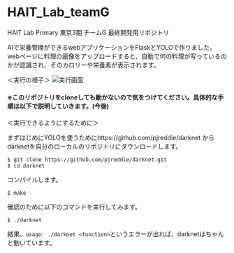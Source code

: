 # HAIT_Lab_teamG
HAIT Lab Primary 東京3期 チームG 最終開発用リポジトリ

AIで栄養管理ができるwebアプリケーションをFlaskとYOLOで作りました。  
webページに料理の画像をアップロードすると、自動で何の料理が写っているのかが認識され、そのカロリーや栄養素が表示されます。

＜実行の様子＞
![実行画面](https://github.com/ayarimatsui/HAIT_Lab_teamG/blob/master/images_for_readme/%E3%82%B9%E3%82%AF%E3%83%AA%E3%83%BC%E3%83%B3%E3%82%B7%E3%83%A7%E3%83%83%E3%83%88%202020-03-28%2023.03.14.png)


#### ※このリポジトリをcloneしても動かないので気をつけてください。具体的な手順は以下で説明していきます。(今後)

＜実行できるようにするために＞  
  
まずはじめにYOLOを使うためにhttps://github.com/pjreddie/darknet からdarknetを自分のローカルのリポジトリにダウンロードします。  

```
$ git clone https://github.com/pjreddie/darknet.git
$ cd darknet
```
コンパイルします。

```
$ make
```

確認のために以下のコマンドを実行してみます。

```
$ ./darknet
```
結果、`usage: ./darknet <function>`というエラーが出れば、darknetはちゃんと動いています。
